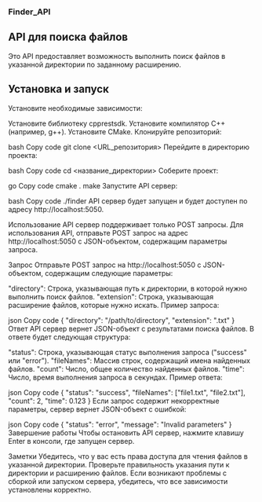 ### Finder_API
## API для поиска файлов
Это API предоставляет возможность выполнить поиск файлов в указанной директории по заданному расширению.

## Установка и запуск
Установите необходимые зависимости:

Установите библиотеку cpprestsdk.
Установите компилятор C++ (например, g++).
Установите CMake.
Клонируйте репозиторий:

bash
Copy code
git clone <URL_репозитория>
Перейдите в директорию проекта:

bash
Copy code
cd <название_директории>
Соберите проект:

go
Copy code
cmake .
make
Запустите API сервер:

bash
Copy code
./finder
API сервер будет запущен и будет доступен по адресу http://localhost:5050.

Использование
API сервер поддерживает только POST запросы. Для использования API, отправьте POST запрос на адрес http://localhost:5050 с JSON-объектом, содержащим параметры запроса.

Запрос
Отправьте POST запрос на http://localhost:5050 с JSON-объектом, содержащим следующие параметры:

"directory": Строка, указывающая путь к директории, в которой нужно выполнить поиск файлов.
"extension": Строка, указывающая расширение файлов, которые нужно искать.
Пример запроса:

json
Copy code
{
  "directory": "/path/to/directory",
  "extension": ".txt"
}
Ответ
API сервер вернет JSON-объект с результатами поиска файлов. В ответе будет следующая структура:

"status": Строка, указывающая статус выполнения запроса ("success" или "error").
"fileNames": Массив строк, содержащий имена найденных файлов.
"count": Число, общее количество найденных файлов.
"time": Число, время выполнения запроса в секундах.
Пример ответа:

json
Copy code
{
  "status": "success",
  "fileNames": ["file1.txt", "file2.txt"],
  "count": 2,
  "time": 0.123
}
Если запрос содержит некорректные параметры, сервер вернет JSON-объект с ошибкой:

json
Copy code
{
  "status": "error",
  "message": "Invalid parameters"
}
Завершение работы
Чтобы остановить API сервер, нажмите клавишу Enter в консоли, где запущен сервер.

Заметки
Убедитесь, что у вас есть права доступа для чтения файлов в указанной директории.
Проверьте правильность указания пути к директории и расширению файлов.
Если возникают проблемы с сборкой или запуском сервера, убедитесь, что все зависимости установлены корректно.
